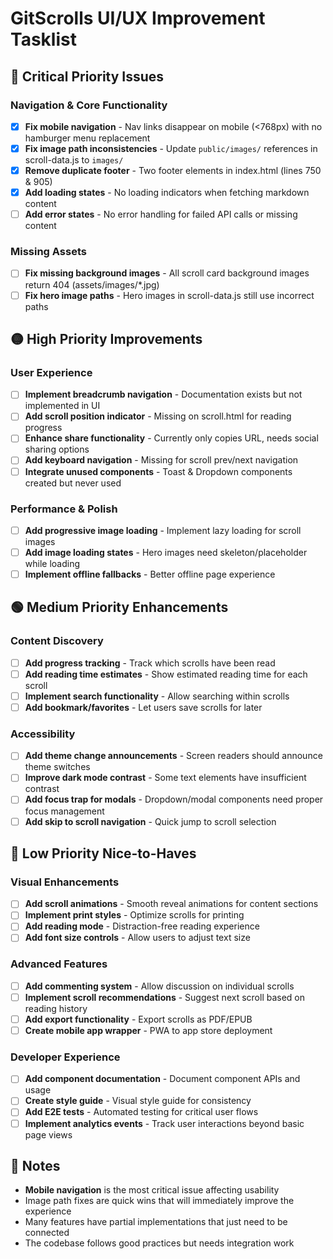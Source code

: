 # GitScrolls UI/UX Improvement Tasklist

## 🔴 Critical Priority Issues

### Navigation & Core Functionality
- [x] **Fix mobile navigation** - Nav links disappear on mobile (<768px) with no hamburger menu replacement
- [x] **Fix image path inconsistencies** - Update `public/images/` references in scroll-data.js to `images/`
- [x] **Remove duplicate footer** - Two footer elements in index.html (lines 750 & 905)
- [x] **Add loading states** - No loading indicators when fetching markdown content
- [ ] **Add error states** - No error handling for failed API calls or missing content

### Missing Assets
- [ ] **Fix missing background images** - All scroll card background images return 404 (assets/images/*.jpg)
- [ ] **Fix hero image paths** - Hero images in scroll-data.js still use incorrect paths

## 🟡 High Priority Improvements

### User Experience
- [ ] **Implement breadcrumb navigation** - Documentation exists but not implemented in UI
- [ ] **Add scroll position indicator** - Missing on scroll.html for reading progress
- [ ] **Enhance share functionality** - Currently only copies URL, needs social sharing options
- [ ] **Add keyboard navigation** - Missing for scroll prev/next navigation
- [ ] **Integrate unused components** - Toast & Dropdown components created but never used

### Performance & Polish
- [ ] **Add progressive image loading** - Implement lazy loading for scroll images
- [ ] **Add image loading states** - Hero images need skeleton/placeholder while loading
- [ ] **Implement offline fallbacks** - Better offline page experience

## 🟢 Medium Priority Enhancements

### Content Discovery
- [ ] **Add progress tracking** - Track which scrolls have been read
- [ ] **Add reading time estimates** - Show estimated reading time for each scroll
- [ ] **Implement search functionality** - Allow searching within scrolls
- [ ] **Add bookmark/favorites** - Let users save scrolls for later

### Accessibility
- [ ] **Add theme change announcements** - Screen readers should announce theme switches
- [ ] **Improve dark mode contrast** - Some text elements have insufficient contrast
- [ ] **Add focus trap for modals** - Dropdown/modal components need proper focus management
- [ ] **Add skip to scroll navigation** - Quick jump to scroll selection

## 🔵 Low Priority Nice-to-Haves

### Visual Enhancements
- [ ] **Add scroll animations** - Smooth reveal animations for content sections
- [ ] **Implement print styles** - Optimize scrolls for printing
- [ ] **Add reading mode** - Distraction-free reading experience
- [ ] **Add font size controls** - Allow users to adjust text size

### Advanced Features
- [ ] **Add commenting system** - Allow discussion on individual scrolls
- [ ] **Implement scroll recommendations** - Suggest next scroll based on reading history
- [ ] **Add export functionality** - Export scrolls as PDF/EPUB
- [ ] **Create mobile app wrapper** - PWA to app store deployment

### Developer Experience
- [ ] **Add component documentation** - Document component APIs and usage
- [ ] **Create style guide** - Visual style guide for consistency
- [ ] **Add E2E tests** - Automated testing for critical user flows
- [ ] **Implement analytics events** - Track user interactions beyond basic page views

## 📝 Notes

- **Mobile navigation** is the most critical issue affecting usability
- Image path fixes are quick wins that will immediately improve the experience
- Many features have partial implementations that just need to be connected
- The codebase follows good practices but needs integration work